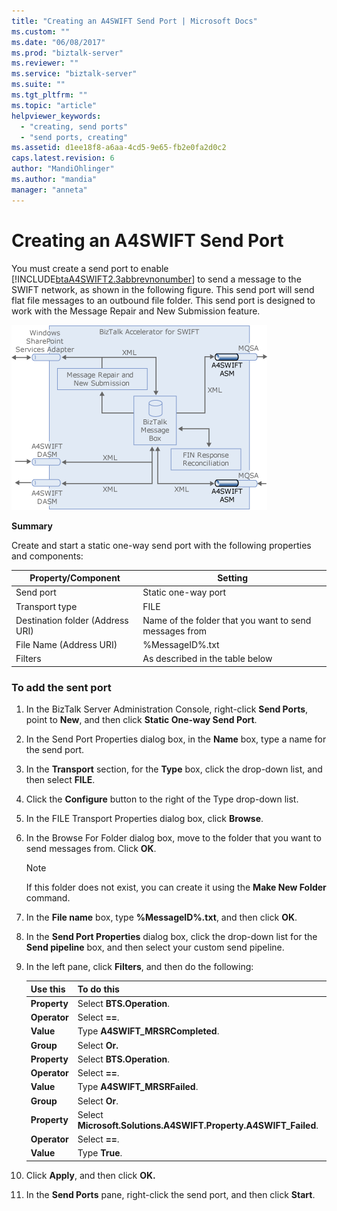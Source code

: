 ```yaml
---
title: "Creating an A4SWIFT Send Port | Microsoft Docs"
ms.custom: ""
ms.date: "06/08/2017"
ms.prod: "biztalk-server"
ms.reviewer: ""
ms.service: "biztalk-server"
ms.suite: ""
ms.tgt_pltfrm: ""
ms.topic: "article"
helpviewer_keywords: 
  - "creating, send ports"
  - "send ports, creating"
ms.assetid: d1ee18f8-a6aa-4cd5-9e65-fb2e0fa2d0c2
caps.latest.revision: 6
author: "MandiOhlinger"
ms.author: "mandia"
manager: "anneta"
---
```

# Creating an A4SWIFT Send Port
You must create a send port to enable [!INCLUDE[btaA4SWIFT2.3abbrevnonumber](../../includes/btaa4swift2-3abbrevnonumber-md.md)] to send a message to the SWIFT network, as shown in the following figure. This send port will send flat file messages to an outbound file folder. This send port is designed to work with the Message Repair and New Submission feature.  
  
 ![](../../adapters-and-accelerators/accelerator-swift/media/a4swift-send-port-configuration.gif "A4SWIFT_Send_Port_Configuration")  
  
 **Summary**  
  
 Create and start a static one-way send port with the following properties and components:  
  
|Property/Component|Setting|  
|-------------------------|-------------|  
|Send port|Static one-way port|  
|Transport type|FILE|  
|Destination folder (Address URI)|Name of the folder that you want to send messages from|  
|File Name (Address URI)|%MessageID%.txt|  
|Filters|As described in the table below|  
  
### To add the sent port  
  
1.  In the BizTalk Server Administration Console, right-click **Send Ports**, point to **New**, and then click **Static One-way Send Port**.  
  
2.  In the Send Port Properties dialog box, in the **Name** box, type a name for the send port.  
  
3.  In the **Transport** section, for the **Type** box, click the drop-down list, and then select **FILE**.  
  
4.  Click the **Configure** button to the right of the Type drop-down list.  
  
5.  In the FILE Transport Properties dialog box, click **Browse**.  
  
6.  In the Browse For Folder dialog box, move to the folder that you want to send messages from. Click **OK**.  
  
    > [!NOTE]
    >  If this folder does not exist, you can create it using the **Make New Folder** command.  
  
7.  In the **File name** box, type **%MessageID%.txt**, and then click **OK**.  
  
8.  In the **Send Port Properties** dialog box, click the drop-down list for the **Send pipeline** box, and then select your custom send pipeline.  
  
9. In the left pane, click **Filters**, and then do the following:  
  
    |Use this|To do this|  
    |--------------|----------------|  
    |**Property**|Select **BTS.Operation**.|  
    |**Operator**|Select **==**.|  
    |**Value**|Type **A4SWIFT_MRSRCompleted**.|  
    |**Group**|Select **Or.**|  
    |**Property**|Select **BTS.Operation**.|  
    |**Operator**|Select **==**.|  
    |**Value**|Type **A4SWIFT_MRSRFailed**.|  
    |**Group**|Select **Or**.|  
    |**Property**|Select **Microsoft.Solutions.A4SWIFT.Property.A4SWIFT_Failed**.|  
    |**Operator**|Select **==**.|  
    |**Value**|Type **True**.|  
  
10. Click **Apply**, and then click **OK.**  
  
11. In the **Send Ports** pane, right-click the send port, and then click **Start**.
